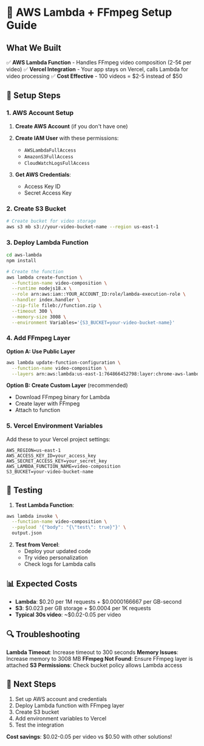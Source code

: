 # 🚀 AWS Lambda + FFmpeg Setup Guide

## What We Built

✅ **AWS Lambda Function** - Handles FFmpeg video composition (2-5¢ per video)
✅ **Vercel Integration** - Your app stays on Vercel, calls Lambda for video processing
✅ **Cost Effective** - 100 videos = $2-5 instead of $50

## 🔧 Setup Steps

### 1. AWS Account Setup

1. **Create AWS Account** (if you don't have one)
2. **Create IAM User** with these permissions:
   - `AWSLambdaFullAccess`
   - `AmazonS3FullAccess`
   - `CloudWatchLogsFullAccess`

3. **Get AWS Credentials**:
   - Access Key ID
   - Secret Access Key

### 2. Create S3 Bucket

```bash
# Create bucket for video storage
aws s3 mb s3://your-video-bucket-name --region us-east-1
```

### 3. Deploy Lambda Function

```bash
cd aws-lambda
npm install

# Create the function
aws lambda create-function \
  --function-name video-composition \
  --runtime nodejs18.x \
  --role arn:aws:iam::YOUR_ACCOUNT_ID:role/lambda-execution-role \
  --handler index.handler \
  --zip-file fileb://function.zip \
  --timeout 300 \
  --memory-size 3008 \
  --environment Variables='{S3_BUCKET=your-video-bucket-name}'
```

### 4. Add FFmpeg Layer

**Option A: Use Public Layer**
```bash
aws lambda update-function-configuration \
  --function-name video-composition \
  --layers arn:aws:lambda:us-east-1:764866452798:layer:chrome-aws-lambda:25
```

**Option B: Create Custom Layer** (recommended)
- Download FFmpeg binary for Lambda
- Create layer with FFmpeg
- Attach to function

### 5. Vercel Environment Variables

Add these to your Vercel project settings:

```
AWS_REGION=us-east-1
AWS_ACCESS_KEY_ID=your_access_key
AWS_SECRET_ACCESS_KEY=your_secret_key
AWS_LAMBDA_FUNCTION_NAME=video-composition
S3_BUCKET=your-video-bucket-name
```

## 🧪 Testing

1. **Test Lambda Function**:
```bash
aws lambda invoke \
  --function-name video-composition \
  --payload '{"body": "{\"test\": true}"}' \
  output.json
```

2. **Test from Vercel**:
   - Deploy your updated code
   - Try video personalization
   - Check logs for Lambda calls

## 📊 Expected Costs

- **Lambda**: $0.20 per 1M requests + $0.0000166667 per GB-second
- **S3**: $0.023 per GB storage + $0.0004 per 1K requests
- **Typical 30s video**: ~$0.02-0.05 per video

## 🔍 Troubleshooting

**Lambda Timeout**: Increase timeout to 300 seconds
**Memory Issues**: Increase memory to 3008 MB
**FFmpeg Not Found**: Ensure FFmpeg layer is attached
**S3 Permissions**: Check bucket policy allows Lambda access

## 🎯 Next Steps

1. Set up AWS account and credentials
2. Deploy Lambda function with FFmpeg layer
3. Create S3 bucket
4. Add environment variables to Vercel
5. Test the integration

**Cost savings**: $0.02-0.05 per video vs $0.50 with other solutions!